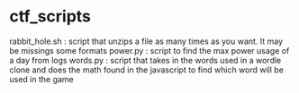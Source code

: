 # ctf_scripts
rabbit_hole.sh : script that unzips a file as many times as you want. It may be missings some formats
power.py : script to find the max power usage of a day from logs
words.py : script that takes in the words used in a wordle clone and does the math found in the javascript to find which word will be used in the game
